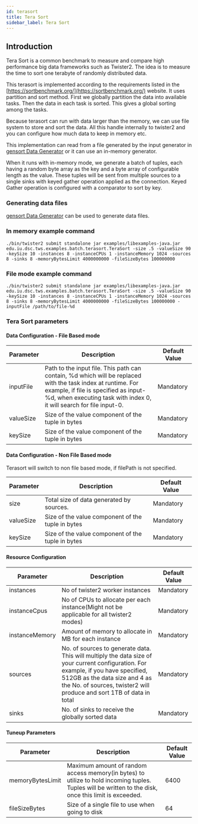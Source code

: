 ```yaml
---
id: terasort
title: Tera Sort
sidebar_label: Tera Sort
---
```


## Introduction

Tera Sort is a common benchmark to measure and compare high performance big data frameworks such 
as Twister2. The idea is to measure the time to sort one terabyte of randomly distributed data.

This terasort is implemented according to the requirements listed in the 
[https://sortbenchmark.org/](https://sortbenchmark.org/) website. It uses partition and sort method. 
First we globally partition the data into available tasks. Then the data in each task is sorted. This 
gives a global sorting among the tasks. 

Because terasort can run with data larger than the memory, we can use file system to store and sort 
the data. All this handle internally to twister2 and you can configure how much data to keep in memory etc.

This implementation can read from a file generated by the input generator in 
[gensort Data Generator](http://www.ordinal.com/gensort.html) or it can use an in-memory generator.

When it runs with in-memory mode, we generate a batch of tuples, each having a random byte array as 
the key and a byte array of configurable length as the value. These tuples will be sent from multiple 
sources to a single sinks with keyed gather operation applied as the connection. Keyed Gather 
operation is configured with a comparator to sort by key. 

### Generating data files

[gensort Data Generator](http://www.ordinal.com/gensort.html) can be used to generate data files.

### In memory example command

```./bin/twister2 submit standalone jar examples/libexamples-java.jar edu.iu.dsc.tws.examples.batch.terasort.TeraSort -size .5 -valueSize 90 -keySize 10 -instances 8 -instanceCPUs 1 -instanceMemory 1024 -sources 8 -sinks 8 -memoryBytesLimit 4000000000 -fileSizeBytes 100000000```

### File mode example command

```./bin/twister2 submit standalone jar examples/libexamples-java.jar edu.iu.dsc.tws.examples.batch.terasort.TeraSort -size .5 -valueSize 90 -keySize 10 -instances 8 -instanceCPUs 1 -instanceMemory 1024 -sources 8 -sinks 8 -memoryBytesLimit 4000000000 -fileSizeBytes 100000000 -inputFile /path/to/file-%d```

### Tera Sort parameters

#### Data Configuration - File Based mode

| Parameter  | Description | Default Value |
| ------------- | ------------- | ------------- |
| inputFile  | Path to the input file. This path can contain, %d which will be replaced with the task index at runtime. For example, if file is specified as input-%d, when executing task with index 0, it will search for file input-0.  | Mandatory |
| valueSize | Size of the value component of the tuple in bytes | Mandatory |
| keySize | Size of the value component of the tuple in bytes | Mandatory |


#### Data Configuration - Non File Based mode
Terasort will switch to non file based mode, if filePath is not specified.

| Parameter  | Description | Default Value |
| ------------- | ------------- | ------------- |
| size  | Total size of data generated by sources.  | Mandatory |
| valueSize | Size of the value component of the tuple in bytes | Mandatory |
| keySize | Size of the value component of the tuple in bytes | Mandatory |

#### Resource Configuration

| Parameter  | Description | Default Value |
| ------------- | ------------- | ------------- |
| instances | No of twister2 worker instances | Mandatory |
| instanceCpus | No of CPUs to allocate per each instance(Might not be applicable for all twister2 modes) | Mandatory |
| instanceMemory | Amount of memory to allocate in MB for each instance | Mandatory |
| sources | No. of sources to generate data. This will multiply the data size of your current configuration. For example, if you have specified, 512GB as the data size and 4 as the No. of sources, twister2 will produce and sort 1TB of data in total | Mandatory |
| sinks | No. of sinks to receive the globally sorted data | Mandatory |

#### Tuneup Parameters

| Parameter  | Description | Default Value |
| ------------- | ------------- | ------------- |
| memoryBytesLimit | Maximum amount of random access memory(in bytes) to utilize to hold incoming tuples. Tuples will be written to the disk, once this limit is exceeded. | 6400 |
| fileSizeBytes | Size of a single file to use when going to disk | 64 |


